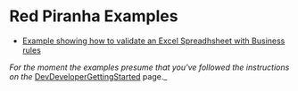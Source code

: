 # Red Piranha Examples

* [Example showing how to validate an Excel Spreadhsheet with Business rules](ExcelDataRules/example.md)

*For the moment the examples presume that you've followed the instructions on the*
[DevDeveloperGettingStarted](../docs/d-GettingStarted.md) page._


